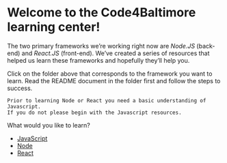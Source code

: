 # Welcome to the Code4Baltimore learning center!

The two primary frameworks we’re working right now are *Node.JS* (back-end) and *React.JS* (front-end).  We’ve created a series of resources that helped us learn these frameworks and hopefully they’ll help you.

Click on the folder above that corresponds to the framework you want to learn.  Read the README document in the folder first and follow the steps to success.   

```
Prior to learning Node or React you need a basic understanding of Javascript.
If you do not please begin with the Javascript resources.
```

What would you like to learn?
- [JavaScript](./Javascript)
- [Node](./Node)
- [React](./React)
 
